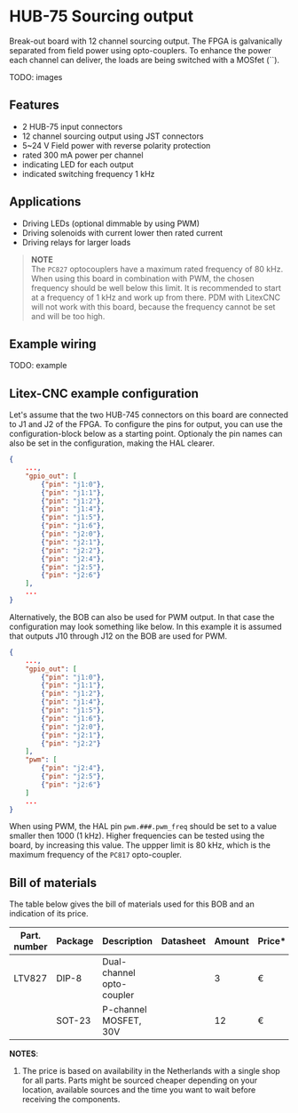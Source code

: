 # HUB-75 Sourcing output 
Break-out board with 12 channel sourcing output. The FPGA is galvanically separated from field power using opto-couplers. To enhance the power each channel can deliver, the loads are being switched with a MOSfet (``). 

TODO: images

## Features

- 2 HUB-75 input connectors
- 12 channel sourcing output using JST connectors
- 5\~24 V Field power with reverse polarity protection
- rated 300 mA power per channel
- indicating LED for each output
- indicated switching frequency 1 kHz

## Applications

- Driving LEDs (optional dimmable by using PWM)
- Driving solenoids with current lower then rated current
- Driving relays for larger loads 

> **NOTE** <br> The `PC827` optocouplers have a maximum rated frequency of 80 kHz. When using this board in combination with PWM, the chosen frequency should be well below this limit. It is recommended to start at a frequency of 1 kHz and work up from there. PDM with LitexCNC will not work with this board, because the frequency cannot be set and will be too high. 

## Example wiring

TODO: example

## Litex-CNC example configuration
Let's assume that the two HUB-745 connectors on this board are connected to J1 and J2 of the FPGA. To configure the pins for output, you can use the configuration-block below as a starting point. Optionaly the pin names can also be set in the configuration, making the HAL clearer.

``` json
{
    ...,
    "gpio_out": [
        {"pin": "j1:0"},
        {"pin": "j1:1"},
        {"pin": "j1:2"},
        {"pin": "j1:4"},
        {"pin": "j1:5"},
        {"pin": "j1:6"},
        {"pin": "j2:0"},
        {"pin": "j2:1"},
        {"pin": "j2:2"},
        {"pin": "j2:4"},
        {"pin": "j2:5"},
        {"pin": "j2:6"}
    ],
    ...
}
```

Alternatively, the BOB can also be used for PWM output. In that case the configuration may look something like below. In this example it is assumed that outputs J10 through J12 on the BOB are used for PWM.

``` json
{
    ...,
    "gpio_out": [
        {"pin": "j1:0"},
        {"pin": "j1:1"},
        {"pin": "j1:2"},
        {"pin": "j1:4"},
        {"pin": "j1:5"},
        {"pin": "j1:6"},
        {"pin": "j2:0"},
        {"pin": "j2:1"},
        {"pin": "j2:2"}
    ],
    "pwm": [
        {"pin": "j2:4"},
        {"pin": "j2:5"},
        {"pin": "j2:6"}
    ]
    ...
}
```

When using PWM, the HAL pin `pwm.###.pwm_freq` should be set to a value smaller then 1000 (1 kHz). Higher frequencies can be tested using the board, by increasing this value. The uppper limit is 80 kHz, which is the maximum frequency of the `PC817` opto-coupler. 

## Bill of materials

The table below gives the bill of materials used for this BOB and an indication of its price. 

| Part. number | Package | Description                | Datasheet | Amount | Price* |
|--------------|---------|----------------------------|-----------|--------|--------|
| LTV827       | DIP-8   | Dual-channel opto-coupler  |           | 3      | €      |
|              | SOT-23  | P-channel MOSFET, 30V      |           | 12     | €      |


**NOTES**: 
1. The price is based on availability in the Netherlands with a single shop for all parts. Parts might be sourced cheaper depending on your location, available sources and the time you want to wait before receiving the components.

